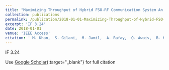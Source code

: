 ```yaml
---
title: "Maximizing Throughput of Hybrid FSO-RF Communication System An Algorithm"
collection: publications
permalink: /publication/2018-01-01-Maximizing-Throughput-of-Hybrid-FSO-RF-Communication-System-An-Algorithm
excerpt: 'IF 3.24'
date: 2018-01-01
venue: 'IEEE Access'
citation: ' M. Khan,  S. Gilani,  M. Jamil,  A. Rafay,  Q. Awais,  B. Khawaja,  M. Uzair,  A. Malik, &quot;Maximizing Throughput of Hybrid FSO-RF Communication System An Algorithm.&quot; IEEE Access, 2018.'
---
```

IF 3.24

Use [Google Scholar](https://scholar.google.com/scholar?q=Maximizing+Throughput+of+Hybrid+FSO+RF+Communication+System+An+Algorithm){:target="_blank"} for full citation